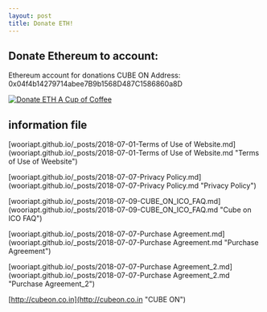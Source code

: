 ```yaml
---
layout: post
title: Donate ETH!
---
```


Donate Ethereum to account:
---
Ethereum account for donations CUBE ON Address: 0x04f4b14279714abee7B9b1568D487C1586860a8D

<a href="https://etherdonation.com/d?to=0x04f4b14279714abee7B9b1568D487C1586860a8D&amount=0.002" target="_blank" 
title="Donate ETH A Cup of Coffee"><img src="https://etherdonation.com/i/btn/donate-btn.png" alt="Donate ETH A Cup of Coffee"/></a>

information file
---

[wooriapt.github.io/_posts/2018-07-01-Terms of Use of Website.md]
(wooriapt.github.io/_posts/2018-07-01-Terms of Use of Website.md "Terms of Use of Weebsite")


[wooriapt.github.io/_posts/2018-07-07-Privacy Policy.md]
(wooriapt.github.io/_posts/2018-07-07-Privacy Policy.md "Privacy Policy")


[wooriapt.github.io/_posts/2018-07-09-CUBE_ON_ICO_FAQ.md]
(wooriapt.github.io/_posts/2018-07-09-CUBE_ON_ICO_FAQ.md "Cube on ICO FAQ")


[wooriapt.github.io/_posts/2018-07-07-Purchase Agreement.md]
(wooriapt.github.io/_posts/2018-07-07-Purchase Agreement.md "Purchase Agreement")


[wooriapt.github.io/_posts/2018-07-07-Purchase Agreement_2.md]
(wooriapt.github.io/_posts/2018-07-07-Purchase Agreement_2.md "Purchase Agreement_2")


[http://cubeon.co.in](http://cubeon.co.in "CUBE ON")



